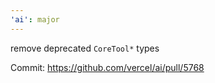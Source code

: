 ```yaml
---
'ai': major
---
```


remove deprecated `CoreTool*` types

Commit: https://github.com/vercel/ai/pull/5768
